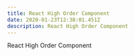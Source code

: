 ```yaml
---
title: React High Order Component
date: 2020-01-23T12:38:01.451Z
description: React High Order Component
---
```

React High Order Component
